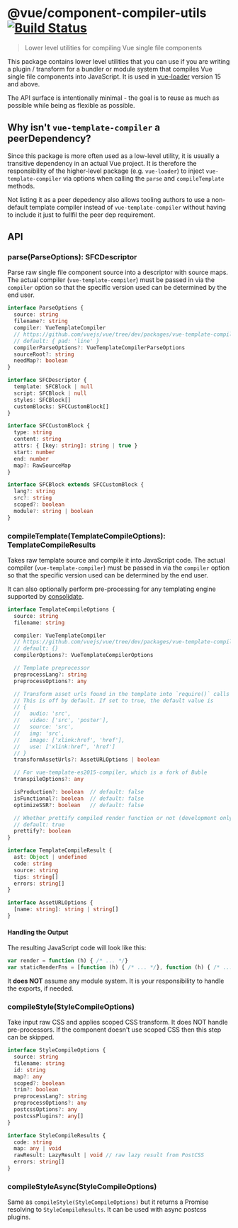 # @vue/component-compiler-utils [![Build Status](https://circleci.com/gh/vuejs/component-compiler-utils/tree/master.svg?style=shield)](https://circleci.com/gh/vuejs/component-compiler-utils/)

> Lower level utilities for compiling Vue single file components

This package contains lower level utilities that you can use if you are writing a plugin / transform for a bundler or
module system that compiles Vue single file components into JavaScript. It is used
in [vue-loader](https://github.com/vuejs/vue-loader) version 15 and above.

The API surface is intentionally minimal - the goal is to reuse as much as possible while being as flexible as possible.

## Why isn't `vue-template-compiler` a peerDependency?

Since this package is more often used as a low-level utility, it is usually a transitive dependency in an actual Vue
project. It is therefore the responsibility of the higher-level package (e.g. `vue-loader`) to
inject `vue-template-compiler` via options when calling the `parse` and `compileTemplate` methods.

Not listing it as a peer depedency also allows tooling authors to use a non-default template compiler instead
of `vue-template-compiler` without having to include it just to fullfil the peer dep requirement.

## API

### parse(ParseOptions): SFCDescriptor

Parse raw single file component source into a descriptor with source maps. The actual compiler (`vue-template-compiler`)
must be passed in via the `compiler` option so that the specific version used can be determined by the end user.

``` ts
interface ParseOptions {
  source: string
  filename?: string
  compiler: VueTemplateCompiler
  // https://github.com/vuejs/vue/tree/dev/packages/vue-template-compiler#compilerparsecomponentfile-options
  // default: { pad: 'line' }
  compilerParseOptions?: VueTemplateCompilerParseOptions
  sourceRoot?: string
  needMap?: boolean
}

interface SFCDescriptor {
  template: SFCBlock | null
  script: SFCBlock | null
  styles: SFCBlock[]
  customBlocks: SFCCustomBlock[]
}

interface SFCCustomBlock {
  type: string
  content: string
  attrs: { [key: string]: string | true }
  start: number
  end: number
  map?: RawSourceMap
}

interface SFCBlock extends SFCCustomBlock {
  lang?: string
  src?: string
  scoped?: boolean
  module?: string | boolean
}
```

### compileTemplate(TemplateCompileOptions): TemplateCompileResults

Takes raw template source and compile it into JavaScript code. The actual compiler (`vue-template-compiler`) must be
passed in via the `compiler` option so that the specific version used can be determined by the end user.

It can also optionally perform pre-processing for any templating engine supported
by [consolidate](https://github.com/tj/consolidate.js/).

``` ts
interface TemplateCompileOptions {
  source: string
  filename: string

  compiler: VueTemplateCompiler
  // https://github.com/vuejs/vue/tree/dev/packages/vue-template-compiler#compilercompiletemplate-options
  // default: {}
  compilerOptions?: VueTemplateCompilerOptions

  // Template preprocessor
  preprocessLang?: string
  preprocessOptions?: any

  // Transform asset urls found in the template into `require()` calls
  // This is off by default. If set to true, the default value is
  // {
  //   audio: 'src',
  //   video: ['src', 'poster'],
  //   source: 'src',
  //   img: 'src',
  //   image: ['xlink:href', 'href'],
  //   use: ['xlink:href', 'href']
  // }
  transformAssetUrls?: AssetURLOptions | boolean

  // For vue-template-es2015-compiler, which is a fork of Buble
  transpileOptions?: any

  isProduction?: boolean  // default: false
  isFunctional?: boolean  // default: false
  optimizeSSR?: boolean   // default: false

  // Whether prettify compiled render function or not (development only)
  // default: true
  prettify?: boolean
}

interface TemplateCompileResult {
  ast: Object | undefined
  code: string
  source: string
  tips: string[]
  errors: string[]
}

interface AssetURLOptions {
  [name: string]: string | string[]
}
```

#### Handling the Output

The resulting JavaScript code will look like this:

``` js
var render = function (h) { /* ... */}
var staticRenderFns = [function (h) { /* ... */}, function (h) { /* ... */}]
```

It **does NOT** assume any module system. It is your responsibility to handle the exports, if needed.

### compileStyle(StyleCompileOptions)

Take input raw CSS and applies scoped CSS transform. It does NOT handle pre-processors. If the component doesn't use
scoped CSS then this step can be skipped.

``` ts
interface StyleCompileOptions {
  source: string
  filename: string
  id: string
  map?: any
  scoped?: boolean
  trim?: boolean
  preprocessLang?: string
  preprocessOptions?: any
  postcssOptions?: any
  postcssPlugins?: any[]
}

interface StyleCompileResults {
  code: string
  map: any | void
  rawResult: LazyResult | void // raw lazy result from PostCSS
  errors: string[]
}
```

### compileStyleAsync(StyleCompileOptions)

Same as `compileStyle(StyleCompileOptions)` but it returns a Promise resolving to `StyleCompileResults`. It can be used
with async postcss plugins.
